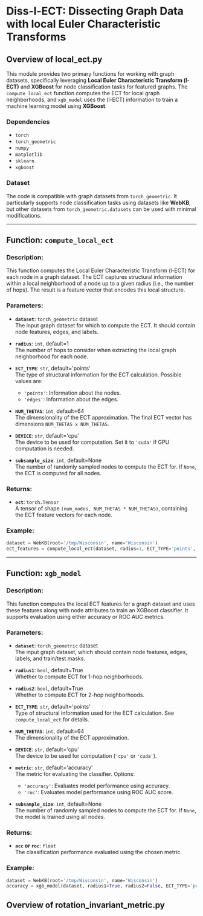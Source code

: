 # Diss-l-ECT: Dissecting Graph Data with local Euler Characteristic Transforms

## Overview of local_ect.py
This module provides two primary functions for working with graph datasets, specifically leveraging **Local Euler Characteristic Transform (l-ECT)** and **XGBoost** for node classification tasks for featured graphs. The `compute_local_ect` function computes the ECT for local graph neighborhoods, and `xgb_model` uses the (l-ECT) information to train a machine learning model using **XGBoost**.

### Dependencies
- `torch`
- `torch_geometric`
- `numpy`
- `matplotlib`
- `sklearn`
- `xgboost`

### Dataset
The code is compatible with graph datasets from `torch_geometric`. It particularly supports node classification tasks using datasets like **WebKB**, but other datasets from `torch_geometric.datasets` can be used with minimal modifications.

---

## Function: `compute_local_ect`

### Description:
This function computes the Local Euler Characteristic Transform (l-ECT) for each node in a graph dataset. The ECT captures structural information within a local neighborhood of a node up to a given radius (i.e., the number of hops). The result is a feature vector that encodes this local structure.

### Parameters:
- **`dataset`**: `torch_geometric` dataset  
  The input graph dataset for which to compute the ECT. It should contain node features, edges, and labels.
  
- **`radius`**: `int`, default=1  
  The number of hops to consider when extracting the local graph neighborhood for each node.
  
- **`ECT_TYPE`**: `str`, default='points'  
  The type of structural information for the ECT calculation. Possible values are:
  - `'points'`: Information about the nodes.
  - `'edges'`: Information about the edges.

- **`NUM_THETAS`**: `int`, default=64  
  The dimensionality of the ECT approximation. The final ECT vector has dimensions `NUM_THETAS x NUM_THETAS`.

- **`DEVICE`**: `str`, default='cpu'  
  The device to be used for computation. Set it to `'cuda'` if GPU computation is needed.

- **`subsample_size`**: `int`, default=None  
  The number of randomly sampled nodes to compute the ECT for. If `None`, the ECT is computed for all nodes.

### Returns:
- **`ect`**: `torch.Tensor`  
  A tensor of shape `(num_nodes, NUM_THETAS * NUM_THETAS)`, containing the ECT feature vectors for each node.

### Example:
```python
dataset = WebKB(root='/tmp/Wisconsin', name='Wisconsin')
ect_features = compute_local_ect(dataset, radius=1, ECT_TYPE='points', NUM_THETAS=64)
```

---

## Function: `xgb_model`

### Description:
This function computes the local ECT features for a graph dataset and uses these features along with node attributes to train an XGBoost classifier. It supports evaluation using either accuracy or ROC AUC metrics.

### Parameters:
- **`dataset`**: `torch_geometric` dataset  
  The input graph dataset, which should contain node features, edges, labels, and train/test masks.

- **`radius1`**: `bool`, default=True  
  Whether to compute ECT for 1-hop neighborhoods.

- **`radius2`**: `bool`, default=True  
  Whether to compute ECT for 2-hop neighborhoods.

- **`ECT_TYPE`**: `str`, default='points'  
  Type of structural information used for the ECT calculation. See `compute_local_ect` for details.

- **`NUM_THETAS`**: `int`, default=64  
  The dimensionality of the ECT approximation.

- **`DEVICE`**: `str`, default='cpu'  
  The device to be used for computation (`'cpu'` or `'cuda'`).

- **`metric`**: `str`, default='accuracy'  
  The metric for evaluating the classifier. Options:
  - `'accuracy'`: Evaluates model performance using accuracy.
  - `'roc'`: Evaluates model performance using ROC AUC score.

- **`subsample_size`**: `int`, default=None  
  The number of randomly sampled nodes to compute the ECT for. If `None`, the model is trained using all nodes.

### Returns:
- **`acc` or `roc`**: `float`  
  The classification performance evaluated using the chosen metric.

### Example:
```python
dataset = WebKB(root='/tmp/Wisconsin', name='Wisconsin')
accuracy = xgb_model(dataset, radius1=True, radius2=False, ECT_TYPE='points', metric='accuracy')
```

## Overview of rotation_invariant_metric.py

